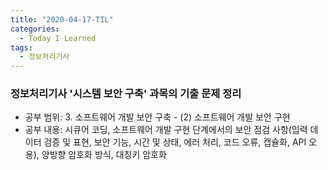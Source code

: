 ```yaml
---
title: "2020-04-17-TIL"
categories:
  - Today I Learned
tags:
  - 정보처리기사
---
```


### 정보처리기사 '시스템 보안 구축' 과목의 기출 문제 정리
  - 공부 범위: 3. 소프트웨어 개발 보안 구축 - (2) 소프트웨어 개발 보안 구현
  - 공부 내용: 시큐어 코딩, 소프트웨어 개발 구현 단계에서의 보안 점검 사항(입력 데이터 검증 및 표현, 보안 기능, 시간 및 상태, 에러 처리, 코드 오류, 캡슐화, API 오용), 양방향 암호화 방식, 대칭키 암호화
